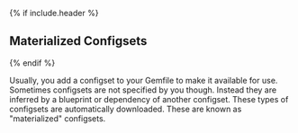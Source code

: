 {% if include.header %}
## Materialized Configsets
{% endif %}

Usually, you add a configset to your Gemfile to make it available for use. Sometimes configsets are not specified by you though. Instead they are inferred by a blueprint or dependency of another configset.  These types of configsets are automatically downloaded. These are known as "materialized" configsets.
